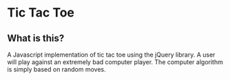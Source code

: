 Tic Tac Toe
========================


What is this?
------------------
A Javascript implementation of tic tac toe using the jQuery library. A user will play against an extremely bad computer player. The computer algorithm is simply based on random moves.


